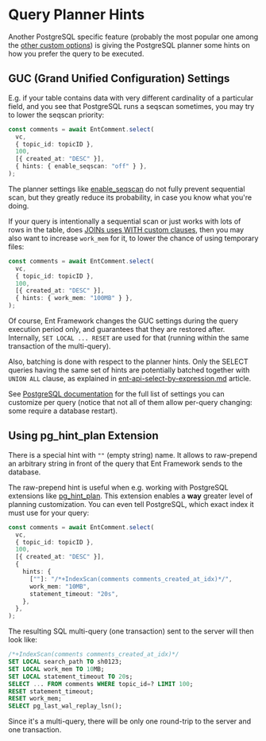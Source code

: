 # Query Planner Hints

Another PostgreSQL specific feature (probably the most popular one among the [other custom options](postgresql-specific-features.md)) is giving the PostgreSQL planner some hints on how you prefer the query to be executed.

## GUC (Grand Unified Configuration) Settings

E.g. if your table contains data with very different cardinality of a particular field, and you see that PostgreSQL runs a seqscan sometimes, you may try to lower the seqscan priority:

```typescript
const comments = await EntComment.select(
  vc,
  { topic_id: topicID },
  100,
  [{ created_at: "DESC" }],
  { hints: { enable_seqscan: "off" } },
);
```

The planner settings like [enable\_seqscan](https://www.postgresql.org/docs/current/runtime-config-query.html#GUC-ENABLE-SEQSCAN) do not fully prevent sequential scan, but they greatly reduce its probability, in case you know what you're doing.

If your query is intentionally a sequential scan or just works with lots of rows in the table, does [JOINs uses WITH custom clauses](postgresql-specific-features.md), then you may also want to increase `work_mem` for it, to lower the chance of using temporary files:

```typescript
const comments = await EntComment.select(
  vc,
  { topic_id: topicID },
  100,
  [{ created_at: "DESC" }],
  { hints: { work_mem: "100MB" } },
);
```

Of course, Ent Framework changes the GUC settings during the query execution period only, and guarantees that they are restored after. Internally,  `SET LOCAL ... RESET` are used for that (running within the same transaction of the multi-query).

Also, batching is done with respect to the planner hints. Only the SELECT queries having the same set of hints are potentially batched together with `UNION ALL` clause, as explained in [ent-api-select-by-expression.md](../getting-started/ent-api-select-by-expression.md "mention") article.

See [PostgreSQL documentation](https://www.postgresql.org/docs/current/runtime-config.html) for the full list of settings you can customize per query (notice that not all of them allow per-query changing: some require a database restart).

## Using pg\_hint\_plan Extension

There is a special hint with `""` (empty string) name. It allows to raw-prepend an arbitrary string in front of the query that Ent Framework sends to the database.

The raw-prepend hint is useful when e.g. working with PostgreSQL extensions like [pg\_hint\_plan](https://github.com/ossc-db/pg_hint_plan). This extension enables a **way** greater level of planning customization. You can even tell PostgreSQL, which exact index it must use for your query:

```typescript
const comments = await EntComment.select(
  vc,
  { topic_id: topicID },
  100,
  [{ created_at: "DESC" }],
  {
    hints: {
      [""]: "/*+IndexScan(comments comments_created_at_idx)*/",
      work_mem: "10MB",
      statement_timeout: "20s",
    },
  },
);
```

The resulting SQL multi-query (one transaction) sent to the server will then look like:

```sql
/*+IndexScan(comments comments_created_at_idx)*/
SET LOCAL search_path TO sh0123;
SET LOCAL work_mem TO 10MB;
SET LOCAL statement_timeout TO 20s;
SELECT ... FROM comments WHERE topic_id=? LIMIT 100;
RESET statement_timeout;
RESET work_mem;
SELECT pg_last_wal_replay_lsn();
```

Since it's a multi-query, there will be only one round-trip to the server and one transaction.
